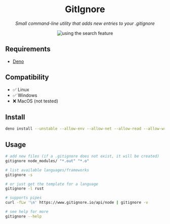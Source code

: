 <h1 align="center">GitIgnore</h1>

<p align="center">
  <i>Small command-line utility that adds new entries to your .gitignore</i>
</p>

<p align="center">
<img src=https://user-images.githubusercontent.com/72674879/139859742-215a613a-0d0d-4d22-ac04-5a595124fd61.gif alt="using the search feature"></img>
</p>

## Requirements

- [Deno](https://deno.land)

## Compatibility

- ✅ Linux
- ✅ Windows
- ❌ MacOS (not tested)

## Install

```sh
deno install --unstable --allow-env --allow-net --allow-read --allow-write https://deno.land/x/gitignore/mod.ts
```

## Usage

```sh
# add new files (if a .gitignore does not exist, it will be created)
gitignore node_modules/ "*.out" "*.o"

# list available languages/frameworks
gitignore -s

# or just get the template for a language
gitignore -l rust

# supports pipes
curl -fLw '\n' https://www.gitignore.io/api/node | gitignore -v

# see help for more
gitignore --help
```
